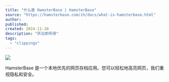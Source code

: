 ```yaml
---
title: "什么是 HamsterBase | HamsterBase"
source: "https://hamsterbase.com/zh/docs/what-is-hamsterbase.html"
author:
published:
created: 2024-11-10
description: "所见即所得"
tags:
  - "clippings"
---
```

![](https://hamsterbase.com/assets/home.56f95240.png)

HamsterBase 是一个本地优先的网页存档应用。您可以轻松地高亮网页，我们重视隐私和安全。